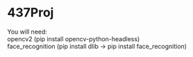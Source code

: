 # 437Proj
You will need: 
\
opencv2 (pip install opencv-python-headless) 
\
face_recognition (pip install dlib -> pip install face_recognition)

